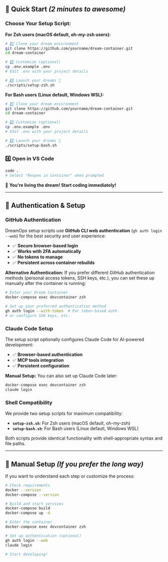 ## 🚀 **Quick Start** *(2 minutes to awesome)*

### **Choose Your Setup Script:**

**For Zsh users (macOS default, oh-my-zsh users):**
```bash
# 1️⃣ Clone your dream environment
git clone https://github.com/yourname/dream-container.git
cd dream-container

# 2️⃣ Customize (optional)
cp .env.example .env
# Edit .env with your project details

# 3️⃣ Launch your dreams 🚀
./scripts/setup-zsh.sh
```

**For Bash users (Linux default, Windows WSL):**
```bash
# 1️⃣ Clone your dream environment  
git clone https://github.com/yourname/dream-container.git
cd dream-container

# 2️⃣ Customize (optional)
cp .env.example .env
# Edit .env with your project details

# 3️⃣ Launch your dreams 🚀
./scripts/setup-bash.sh
```

### **4️⃣ Open in VS Code**
```bash
code .
# Select "Reopen in Container" when prompted
```

🎉 **You're living the dream! Start coding immediately!**

---

## 🔐 **Authentication & Setup**

### **GitHub Authentication**
DreamOps setup scripts use **GitHub CLI web authentication** (`gh auth login --web`) for the best security and user experience:

- ✅ **Secure browser-based login**
- ✅ **Works with 2FA automatically**  
- ✅ **No tokens to manage**
- ✅ **Persistent across container rebuilds**

**Alternative Authentication:** If you prefer different GitHub authentication methods (personal access tokens, SSH keys, etc.), you can set these up manually after the container is running:

```bash
# Enter your Dream Container
docker-compose exec devcontainer zsh

# Set up your preferred authentication method
gh auth login --with-token  # For token-based auth
# or configure SSH keys, etc.
```

### **Claude Code Setup**
The setup script optionally configures Claude Code for AI-powered development:

- ✅ **Browser-based authentication**
- ✅ **MCP tools integration**
- ✅ **Persistent configuration**

**Manual Setup:** You can also set up Claude Code later:
```bash
docker-compose exec devcontainer zsh
claude login
```

### **Shell Compatibility**  
We provide two setup scripts for maximum compatibility:

- **`setup-zsh.sh`**: For Zsh users (macOS default, oh-my-zsh)
- **`setup-bash.sh`**: For Bash users (Linux default, Windows WSL)

Both scripts provide identical functionality with shell-appropriate syntax and file paths.

---

## 🎯 **Manual Setup** *(If you prefer the long way)*

If you want to understand each step or customize the process:

```bash
# Check requirements
docker --version
docker-compose --version

# Build and start services  
docker-compose build
docker-compose up -d

# Enter the container
docker-compose exec devcontainer zsh

# Set up authentication (optional)
gh auth login --web
claude login

# Start developing!
```